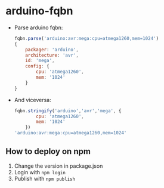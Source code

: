 arduino-fqbn
============

- Parse arduino fqbn:

	```javascript
	fqbn.parse('arduino:avr:mega:cpu=atmega1260,mem=1024')
	{
		packager: 'arduino',
		architecture: 'avr',
		id: 'mega',
		config: {
			cpu: 'atmega1260',
			mem: '1024'
		}
	}
	```

- And viceversa:

	```javascript
	fqbn.stringify('arduino','avr','mega', {
			cpu: 'atmega1260',
			mem: '1024'
		})
	'arduino:avr:mega:cpu=atmega1260,mem=1024'
	```

How to deploy on npm
--------------------

1. Change the version in package.json
2. Login with `npm login`
3. Publish with `npm publish`